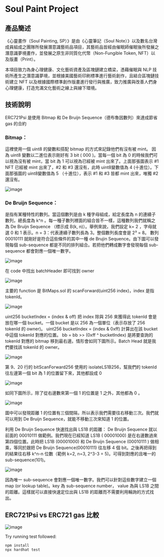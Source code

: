 # Soul Paint Project

## 產品簡述
《心靈畫作（Soul Painting, SP）》是由《心靈筆記（Soul Note）》以及數名台灣成員組成之團隊所發展潛意識藝術品項目，其藝術品皆經由催眠師催眠後所發展之潛意識夢境畫作，並發展之原生非同質化代幣（Non-Fungible Token, NFT）以及版畫（Print）。

本項目致力為身心理健康、文化藝術資產及區塊鏈建立橋梁，憑藉催眠與 NLP 技術所產生之潛意識夢境，並根據美國藝術印刷標準進行藝術創作，且結合區塊鏈技術建立 NFT 以及根據國際標準創作版畫進行發行與推廣，致力推廣與改善人們身心理健康，打造充滿文化藝術之線上與線下環境。

## 技術說明
ERC721Psi 是使用 Bitmap 和 De Bruijn Sequence（德布魯因數列）來達成節省 gas 的合約

### Bitmap：
這裡使用一個 uint8 的變數和搭配 bitmap 的方式來記錄他們有沒有被 mint。 因為 uint8 變數以二進位表示剛好有 3 bit ( 000 )。當每一個 bit 為 0 的時候我們可以視為沒有被 mint，當 bit 為 1 可以視為已經被 mint 出來了。上面那張圖表示 #1 NFT 已經被 mint 出來了，#2 和 #3 還沒有，此時 uint8變數值為 4 (十進位）。下面那張圖的 uint8變數值為 5 （十進位），表示 #1 和 #3 皆都 mint 出來，唯獨 #2 還沒有。

![image](https://github.com/BrianKuei/SoulPaintNFT/blob/master/assets/1.png)

### De Bruijn Sequence：
是指有某種特性的數列。當這個數列是由 k 種字母組成，給定長度為 n 的連續子數列，總長度為 k^n 。每一種子數列裡面的組合皆不一樣，這種數列我們就稱之為 De Bruijn Sequence （標示成 B(k, n)）。舉例來說，我們設定 k= 2 ，字母就選 0 和 1 表示。n = 3：代表連續子數列長為 3。整個數列長度會是 2³ = 8。 數列 00010111 就剛好是符合這些條件的其中一種 de Brujin Sequence。由下圖可以發現每個 sub-sequence 都是不同的排列組合。若把他們轉成數字會發現每個 sub-sequence 都會對應一個唯一數字。

![image](https://github.com/BrianKuei/SoulPaintNFT/blob/master/assets/2.png)

在 code 中找出 batchHeader 即可找到 owner

![image](https://github.com/BrianKuei/SoulPaintNFT/blob/master/assets/3.png)

主要的 function 是 BitMaps.sol 的 scanForward(uint256 index)，index 是指 tokenId。

![image](https://github.com/BrianKuei/SoulPaintNFT/blob/master/assets/4.png)

uint256 bucketIndex = (index & off) 把 index 除與 256 來獲得此 tokenId 會是放在哪一個 bucket。一個 bucket 是以 256 為一個單位（表示存放了 256 tokenId 的 owner)。 uint256 bucketIndex = (index & 0xff) 計算出在該 bucket 中這個 tokenId 對應的位置。 bb = bb >> (0xff ^ bucketIndex) 是將要查詢的 tokenId 對應的 bitmap 移到最右邊。情形會如同下圖所示。Batch Head 就是我們要找該 tokenId 的 owner。

![image](https://github.com/BrianKuei/SoulPaintNFT/blob/master/assets/5.png)

第 9、20 行的 bitScanForward256 使用的 isolateLS1B256，幫我們的 tokenId 往左邊第一個 bit 為 1 的位置留下來，其他都設成 0 

![image](https://github.com/BrianKuei/SoulPaintNFT/blob/master/assets/6.png)

如同下圖所示，除了從右邊數來第一個 1 的位置是 1 之外，其他都為 0 。

![image](https://github.com/BrianKuei/SoulPaintNFT/blob/master/assets/7.png)

圖中可以發現距離 1 的位置有三個間隔，所以表示我們需要往右移動三次。我們就可以用到 De Bruijn Sequence，就能不移動三次來知道 1 的位置。

利用 De Bruijn Sequence 快速找出與 LS1B 的距離：
De Bruijn Sequence 就以前面的 00010111 做範例。我們現在已經知道 LS1B ( 00001000) 是在右邊數過來第四個位置。此時把 LS1B (00001000) 和 De Bruijn Sequence (00010111 ) 做相乘，等同於跟把 De Bruijn Sequence(00010111) 往左移 4 個 bit。之後再把得到的結果往右移 k^n-n 位數（範例 k=2, n=3, 2^3-3 = 5)。可得到對應的且唯一的 sub-sequence(101)。

![image](https://github.com/BrianKuei/SoulPaintNFT/blob/master/assets/8.png)

因為唯一 sub-sequence 會對應一個唯一數字。我們可以針對這些數字建立一個 map (or lookup table)。key 為 sub-sequence number， value 為與 LS1B 之間的距離。這樣就可以直接快速定位出與 LS1B 的距離而不需要利用輪詢的方式找出。

## ERC721Psi vs ERC721 gas 比較
![image](https://github.com/BrianKuei/SoulPaintNFT/blob/master/assets/gas_fee_compare.png)

Try running test followed:

```shell
npm install
npx hardhat test
```
